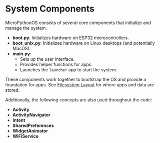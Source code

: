 # System Components

MicroPythonOS consists of several core components that initialize and manage the system.

- **boot.py**: Initializes hardware on ESP32 microcontrollers.
- **boot_unix.py**: Initializes hardware on Linux desktops (and potentially MacOS).
- **main.py**:
    - Sets up the user interface.
    - Provides helper functions for apps.
    - Launches the `launcher` app to start the system.

These components work together to bootstrap the OS and provide a foundation for apps. See [Filesystem Layout](filesystem.md) for where apps and data are stored.

Additionally, the following concepts are also used throughout the code:

- **Activity**
- **ActivityNavigator**
- **Intent**
- **SharedPreferences**
- **WidgetAnimator**
- **WiFiService**

